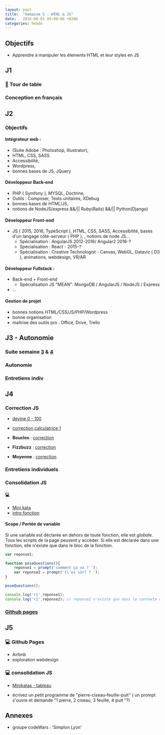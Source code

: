 ```yaml
---
layout: post
title:  "Semaine 5 : HTML & JS"
date:   2016-08-01 09:00:00 +0200
categories: hebdo
---
```


## Objectifs

- Apprendre à manipuler les élements HTML et leur styles en JS

## J1

### :speech_balloon: Tour de table
 
### Conception en français 

## J2

### Objectifs 

#### Intégrateur web :
- (Suite Adobe : Photoshop, Illustrator),
- HTML, CSS, SASS
- Accessibilité,
- Wordpress,
- bonnes bases de JS, JQuery

#### Développeur Back-end
- PHP ( Symfony ), MYSQL, Doctrine,
- Outils : Composer, Tests unitaires, XDebug  
- bonnes bases de HTML/JS,
- notions de NodeJS/express &&/|| Ruby(Rails) &&/|| Python(Django)

#### Développeur Front-end
- JS ( 2015, 2016, TypeScript ), HTML, CSS, SASS, Accessibilité, bases d'un langage côté-serveur ( PHP ),  , notions de node JS...
  - Spécialisation : AngularJS 2012-2016/ Angular2 2016-?
  - Spécialisation : React - 2015-?
  - Spécialisation : Creative Technologist - Canvas, WebGL, Dataviz ( D3 ), animations, webdesign, VR/AR

#### Développeur Fullstack : 
- Back-end + Front-end
  - Spécialisation JS "MEAN": MongoDB / AngularJS / NodeJS / Express
- ...

#### Gestion de projet
- bonnes notions HTML/CSS/JS/PHP/Wordpress
- bonne organisation
- maitrise des outils pro : Office, Drive, Trello

## J3 - Autonomie

### Suite semaine [3]() & [4]()

### Autonomie
### Entretiens indiv

## J4


### Correction JS

- [devine 0 - 100](https://gist.github.com/rxlabz/98e2aed5d7b710b7599ecfda70c39ca5)

- [correction calculatrice 1](https://gist.github.com/rxlabz/ec13816020d2d399a4ce0f0a705bbd76)

- **Boucles** : [correction](http://jsbin.com/busunemiri/edit?js,console)

- **Fizzbuzz** : [correction](http://jsbin.com/quvaci/2/edit?js,output)

- **Moyenne** : [correction](https://gist.github.com/anonymous/f958b7b9d32b877175a5)

### Entretiens individuels

### Consolidation JS

#### :computer:

- [Mini kata](https://gist.github.com/rxlabz/214eaed589d577846d3b87a8c96de0c7)
- [intro fonction](https://gist.github.com/rxlabz/4fe5c564305c14b53145aa50d1a1f804)

#### Scope / Portée de variable

Si une variable est déclarée en dehors de toute fonction, elle est *globale*. Tous les scripts de la page peuvent y accéder.
Si elle est déclarée dans une fonction, elle n'existe que dans le bloc de la fonction.

```javascript
var reponse1;

function poseQuestions(){
    reponse1 = prompt('comment ça va ? ');
    var reponse2 = prompt('t\'es sûr? ? ');
}

poseQuestions();

console.log('r1',reponse1);
console.log('r2',reponse2); // reponse2 n'existe que dans le contexte de la fonction poseQuestion().

```

### [Github pages](https://pages.github.com)

## J5

### :computer: Github Pages
- Airbnb
- exploration webdesign

### :computer: consolidation JS

- [Minikatas - tableau](https://gist.github.com/rxlabz/0b8696eeb93401baae3b62c99a055260)

- écrivez un petit programme de "pierre-ciseau-feuille-puit"
( un prompt s'ouvre et demande  "1 pierre, 2 ciseau, 3 feuille, 4 puit "?)

## Annexes

- groupe codeWars : 'Simplon Lyon'
